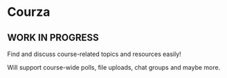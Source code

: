 # Courza

## WORK IN PROGRESS

Find and discuss course-related topics and resources easily!

Will support course-wide polls, file uploads, chat groups and maybe more.
